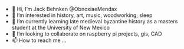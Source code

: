 - 👋 Hi, I’m  Jack Behnken @ObnoxiaeMendax
- 👀 I’m interested in history, art, music, woodworking, sleep
- 🌱 I’m currently learning late medieval byzantine history as a masters student at the University of New Mexico
- 💞️ I’m looking to collaborate on raspberry pi projects, gis, CAD
- 📫 How to reach me ...

<!---
ObnoxiaeMendax/ObnoxiaeMendax is a ✨ special ✨ repository because its `README.md` (this file) appears on your GitHub profile.
You can click the Preview link to take a look at your changes.
--->
